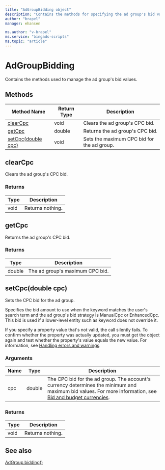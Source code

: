 ```yaml
---
title: "AdGroupBidding object"
description: "Contains the methods for specifying the ad group's bid values."
author: "brapel"
manager: ehansen

ms.author: "v-brapel"
ms.service: "bingads-scripts"
ms.topic: "article"
---
```


# AdGroupBidding

Contains the methods used to manage the ad group's bid values.

## Methods
|Method Name|Return Type|Description|
|-|-|-
[clearCpc](#clearcpc)|void|Clears the ad group's CPC bid.
[getCpc](#getcpc)|double|Returns the ad group's CPC bid.
[setCpc(double cpc)](#setcpc~double-cpc~)|void|Sets the maximum CPC bid for the ad group.

## <a name="clearcpc"></a>clearCpc
Clears the ad group's CPC bid. 

### Returns
|Type|Description|
|-|-
void|Returns nothing.

## <a name="getcpc"></a>getCpc
Returns the ad group's CPC bid. 

### Returns
|Type|Description|
|-|-
double|The ad group's maximum CPC bid.

## <a name="setcpc~double-cpc~"></a>setCpc(double cpc)
Sets the CPC bid for the ad group. 

Specifies the bid amount to use when the keyword matches the user's search term and the ad group's bid strategy is ManualCpc or EnhancedCpc. This bid is used if a lower-level entity such as keyword does not override it.

If you specify a property value that's not valid, the call silently fails. To confirm whether the property was actually updated, you must get the object again and test whether the property's value equals the new value. For information, see [Handling errors and warnings](../concepts/errors-and-warnings.md).

### Arguments
|Name|Type|Description|
|-|-|-
cpc|double|The CPC bid for the ad group. The account's currency determines the minimum and maximum bid values. For more information, see [Bid and budget currencies](/bingads/guides/currencies#bidandbudget).

### Returns
|Type|Description|
|-|-
void|Returns nothing.


## See also

[AdGroup.bidding()](AdGroup.md#bidding)